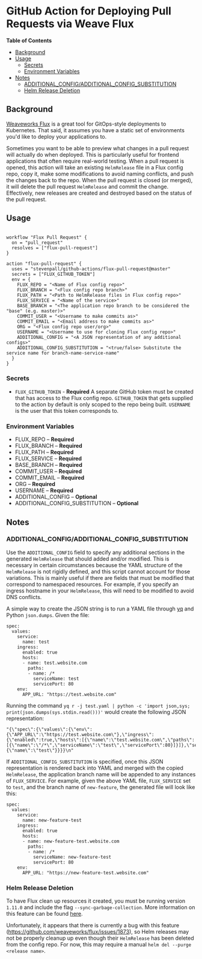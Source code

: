 # GitHub Action for Deploying Pull Requests via Weave Flux

**Table of Contents**
<!-- toc -->

- [Background](#background)
- [Usage](#usage)
  * [Secrets](#secrets)
  * [Environment Variables](#environment-variables)
- [Notes](#notes)
  * [ADDITIONAL_CONFIG/ADDITIONAL_CONFIG_SUBSTITUTION](#additional_configadditional_config_substitution)
  * [Helm Release Deletion](#helm-release-deletion)
  
<!-- tocstop -->

## Background

[Weaveworks Flux](https://github.com/weaveworks/flux) is a great tool for GitOps-style deployments to Kubernetes. That said, it assumes you have a static set of environments you'd like to deploy your applications to.

Sometimes you want to be able to preview what changes in a pull request will actually do when deployed. This is particularly useful for frontend applications that often require real-world testing. When a pull request is opened, this action will take an existing `HelmRelease` file in a Flux config repo, copy it, make some modifications to avoid naming conflicts, and push the changes back to the repo. When the pull request is closed (or merged), it will delete the pull request `HelmRelease` and commit the change. Effectively, new releases are created and destroyed based on the status of the pull request.



## Usage

```workflow

workflow "Flux Pull Request" {
  on = "pull_request"
  resolves = ["flux-pull-request"]
}

action "flux-pull-request" {
  uses = "stevenpall/github-actions/flux-pull-request@master"
  secrets = ["FLUX_GITHUB_TOKEN"]
  env = {
    FLUX_REPO = "<Name of Flux config repo>" 
    FLUX_BRANCH = "<Flux config repo branch>"
    FLUX_PATH = "<Path to HelmRelease files in Flux config repo>"
    FLUX_SERVICE = "<Name of the service>"
    BASE_BRANCH = "<The application repo branch to be considered the "base" (e.g. master)>"
    COMMIT_USER = "<Username to make commits as>"
    COMMIT_EMAIL = "<Email address to make commits as>"
    ORG = "<Flux config repo user/org>"
    USERNAME = "<Username to use for cloning Flux config repo>"
    ADDITIONAL_CONFIG = "<A JSON representation of any additional configs>"
    ADDITIONAL_CONFIG_SUBSTITUTION = "<true/false> Substitute the service name for branch-name-service-name"
  }
}

```



### Secrets

- `FLUX_GITHUB_TOKEN` - **Required** A separate GitHub token must be created that has access to the Flux config repo. `GITHUB_TOKEN` that gets supplied to the action by default is only scoped to the repo being built. `USERNAME` is the user that this token corresponds to.



### Environment Variables

- FLUX_REPO – **Required**
- FLUX_BRANCH – **Required**
- FLUX_PATH – **Required**
- FLUX_SERVICE – **Required**
- BASE_BRANCH – **Required**
- COMMIT_USER – **Required**
- COMMIT_EMAIL – **Required**
- ORG – **Required**
- USERNAME – **Required**
- ADDITIONAL_CONFIG – **Optional**
- ADDITIONAL_CONFIG_SUBSTITUTION – **Optional**



## Notes



### ADDITIONAL_CONFIG/ADDITIONAL_CONFIG_SUBSTITUTION

Use the `ADDITIONAL_CONFIG` field to specify any additional sections in the generated `HelmRelease` that should added and/or modified. This is necessary in certain circumstances because the YAML structure of the `HelmRelease` is not rigidly defined, and this script cannot account for those variations. This is mainly useful if there are fields that must be modified that correspond to namespaced resources. For example, if you specify an ingress hostname in your `HelmRelease`, this will need to be modified to avoid DNS conflicts.

A simple way to create the JSON string is to run a YAML file through [yq](https://mikefarah.github.io/yq/) and Python `json.dumps`. Given the file:

```
spec:
  values:
    service:
      name: test
    ingress:
      enabled: true
      hosts:
      - name: test.website.com
        paths:
        - name: /*
          serviceName: test
          servicePort: 80
    env:
      APP_URL: "https://test.website.com"
```

Running the command `yq r -j test.yaml | python -c 'import json,sys; print(json.dumps(sys.stdin.read()))'` would create the following JSON representation:

```
"{\"spec\":{\"values\":{\"env\":{\"APP_URL\":\"https://test.website.com\"},\"ingress\":{\"enabled\":true,\"hosts\":[{\"name\":\"test.website.com\",\"paths\":[{\"name\":\"/*\",\"serviceName\":\"test\",\"servicePort\":80}]}]},\"service\":{\"name\":\"test\"}}}}\n"
```

If `ADDITIONAL_CONFIG_SUBSTITUTION` is specified, once this JSON representation is rendered back into YAML and merged with the copied `HelmRelease`, the application branch name will be appended to any instances of `FLUX_SERVICE`. For example, given the above YAML file, `FLUX_SERVICE` set to `test`, and the branch name of `new-feature`, the generated file will look like this:

```
spec:
  values:
    service:
      name: new-feature-test
    ingress:
      enabled: true
      hosts:
      - name: new-feature-test.website.com
        paths:
        - name: /*
          serviceName: new-feature-test
          servicePort: 80
    env:
      APP_URL: "https://new-feature-test.website.com"
```



### Helm Release Deletion

To have Flux clean up resources it created, you must be running version `1.11.0` and include the flag `--sync-garbage-collection`. More information on this feature can be found [here](https://github.com/weaveworks/flux/blob/master/site/garbagecollection.md).

Unfortunately, it appears that there is currently a bug with this feature (https://github.com/weaveworks/flux/issues/1873), so Helm releases may not be properly cleanup up even though their `HelmRelease` has been deleted from the config repo. For now, this may require a manual `helm del --purge <release name>`.
